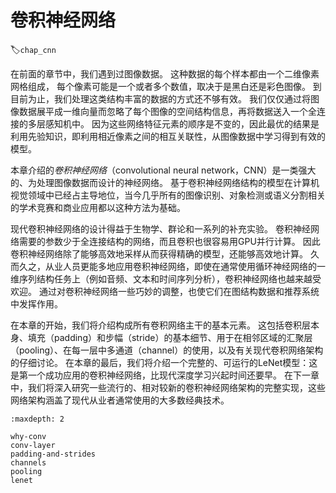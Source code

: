 # 卷积神经网络
:label:`chap_cnn`

在前面的章节中，我们遇到过图像数据。
这种数据的每个样本都由一个二维像素网格组成，
每个像素可能是一个或者多个数值，取决于是黑白还是彩色图像。
到目前为止，我们处理这类结构丰富的数据的方式还不够有效。
我们仅仅通过将图像数据展平成一维向量而忽略了每个图像的空间结构信息，再将数据送入一个全连接的多层感知机中。
因为这些网络特征元素的顺序是不变的，因此最优的结果是利用先验知识，即利用相近像素之间的相互关联性，从图像数据中学习得到有效的模型。

本章介绍的*卷积神经网络*（convolutional neural network，CNN）是一类强大的、为处理图像数据而设计的神经网络。
基于卷积神经网络结构的模型在计算机视觉领域中已经占主导地位，当今几乎所有的图像识别、对象检测或语义分割相关的学术竞赛和商业应用都以这种方法为基础。

现代卷积神经网络的设计得益于生物学、群论和一系列的补充实验。
卷积神经网络需要的参数少于全连接结构的网络，而且卷积也很容易用GPU并行计算。
因此卷积神经网络除了能够高效地采样从而获得精确的模型，还能够高效地计算。
久而久之，从业人员更能多地应用卷积神经网络，即使在通常使用循环神经网络的一维序列结构任务上（例如音频、文本和时间序列分析），卷积神经网络也越来越受欢迎。
通过对卷积神经网络一些巧妙的调整，也使它们在图结构数据和推荐系统中发挥作用。

在本章的开始，我们将介绍构成所有卷积网络主干的基本元素。
这包括卷积层本身、填充（padding）和步幅（stride）的基本细节、用于在相邻区域的汇聚层（pooling）、在每一层中多通道（channel）的使用，以及有关现代卷积网络架构的仔细讨论。
在本章的最后，我们将介绍一个完整的、可运行的LeNet模型：这是第一个成功应用的卷积神经网络，比现代深度学习兴起时间还要早。
在下一章中，我们将深入研究一些流行的、相对较新的卷积神经网络架构的完整实现，这些网络架构涵盖了现代从业者通常使用的大多数经典技术。

```toc
:maxdepth: 2

why-conv
conv-layer
padding-and-strides
channels
pooling
lenet
```

